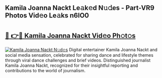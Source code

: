 ## Kamila Joanna Nackt Le𝚊k𝚎d N𝚞𝚍es - Part-VR9 Photos Vid𝚎o Le𝚊ks n6lO0

# <h2><a href="http://fb39dw.evod.top/?m=Kamila+Joanna+Nackt">🔗 👉🔴 Kamila Joanna Nackt Vid𝚎o Ph𝚘t𝚘s</a></h2>

[![Kamila Joanna Nackt N𝚞d𝚎s](https://i.imgur.com/8V9OHl7.gif)](http://fb39dw.evod.top/?m=Kamila+Joanna+Nackt)
Digital entertainer Kamila Joanna Nackt and social media sensation, celebrated for sharing dance and lifestyle themes through viral dance challenges and brief videos. Distinguished journalist Kamila Joanna Nackt, recognized for their insightful reporting and contributions to the world of journalism. 
